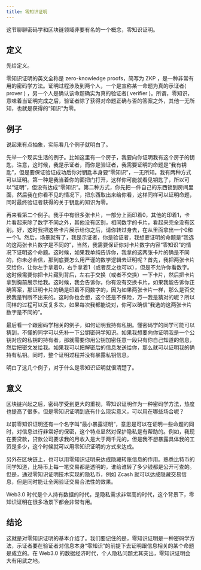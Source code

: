 ```yaml
---
title: 零知识证明
---
```


这节聊聊密码学和区块链领域非要有名的一个概念，零知识证明。

## 定义

先给定义。

零知识证明的英文全称是 zero-knowledge proofs，简写为 ZKP ，是一种非常有用的密码学方法。证明过程涉及到两个人，一个是宣称某一命题为真的示证者( prover ) ，另一个人是确认该命题确实为真的验证者( verifier )。所谓，零知识，意味着当证明完成之后，验证者除了获得对命题正确与否的答案之外，其他一无所知，也就是获得的“知识”为零。

## 例子

说起来有点抽象，实际看几个例子就明白了。

先举一个现实生活的例子。比如这里有一个房子，我要向你证明我有这个房子的钥匙，注意，这时候，我是示证者，而你是验证者，我需要证明的命题是“我有钥匙”，但是要保证验证成功后你对钥匙本身要“零知识”，一无所知。我有两种方式可以证明。第一种是我当着你的面把门打开，这样你可能就看见钥匙了，所以可以“证明”，但没有达成“零知识”。第二种方式，你先把一件自己的东西锁到房间里面，然后我在你看不见的情况下，把东西取出来给你看，这样同样可以证明命题，同时最终验证者获得的关于钥匙的知识为零。

再来看第二个例子。我手中有很多张卡片，一部分上面印着0，其他的印着1，卡片看起来除了数字不同之外，其他没有区别，相同数字的卡片，看起来完全没有区别。好，这时我把这些卡片展示给你之后，请你转过身去，在从里面拿出一个0和一个1。然后，场景就有了，我是示证者，你是验证者，我想要证明的命题是“我选的这两张卡片数字是不同的”，当然，我需要保证你对卡片数字内容“零知识”的情况下证明这个命题。这时候，如果我单纯告诉你，我拿的这两张卡片的确是不同的，你未必会信，那到底要怎么用严谨的数学逻辑去证明呢？首先，我把两张卡片交给你，让你左手拿着0，右手拿着1（或者反之也可以），但是不允许你看数字。这时候需要你把卡片藏到背后，左右手交换（或者不交换）一下卡片，然后把卡片拿到胸前展示给我。这时候，我会告诉你，你有没有交换卡片，如果我能告诉你正确答案，那证明卡片的确是印着不同数字的，因为如果两张卡片一样，那么是否交换我是判断不出来的。这时你也会想，这个还是不保险，万一我是猜对的呢？所以同样的过程可以反复多次，如果每次我都能说对，你可以确信“我选的这两张卡片数字是不同的”。

最后看一个跟密码学相关的例子，如何证明我持有私钥。懂密码学的同学可能可以猜到，不懂的同学可以先补一下公钥密码学知识。如果我想要向你证明我是一个公钥对应的私钥的持有者，那就需要你用公钥加密任意一段只有你自己知道的信息，然后把密文发给我。如果我可以把解密后的信息发送给你，那么就可以证明我的确持有私钥。同时，整个证明过程并没有暴露私钥信息。

明白了这几个例子，对于什么是零知识证明就很清楚了。

## 意义

区块链兴起之后，密码学受到更大的重视，零知识证明作为一种密码学方法，热度也提高了很多。但是零知识证明到底有什么现实意义，可以用在哪些场合呢？

以前零知识证明还有一个名字叫“最小暴露证明”，意思是可以在证明一些命题的同时，对信息进行非常好的保密，这个特点显然对保护隐私是有帮助的。例如，我现在要贷款，贷款公司要求我的月收入是大于两千元的，但是我不想暴露具体我的工资是多少，这个时候就可以用零知识证明的方式来达成。

另外在区块链上，也可以用零知识证明来达成隐藏转账信息的作用。熟悉比特币的同学知道，比特币上每一笔交易都是透明的，谁给谁转了多少钱都是公开可查的。但是，通过零知识证明技术实现的隐私币，例如 Zcash 就可以达成隐藏交易信息，但是同时能让全网验证交易合法性的效果。

Web3.0 时代是个人持有数据的时代，是隐私需求非常高的时代，这个背景下，零知识证明在很多场景下都会非常有用。

## 结论

这就是对零知识证明的基本介绍了。我们要记住的是，零知识证明是一种密码学方法，示证者要在验证者对信息本身“零知识”的前提下去证明跟信息相关的某个命题是成立的。在 Web3.0 的数据经济时代，个人隐私问题尤其突出，零知识证明会大有用武之地。
